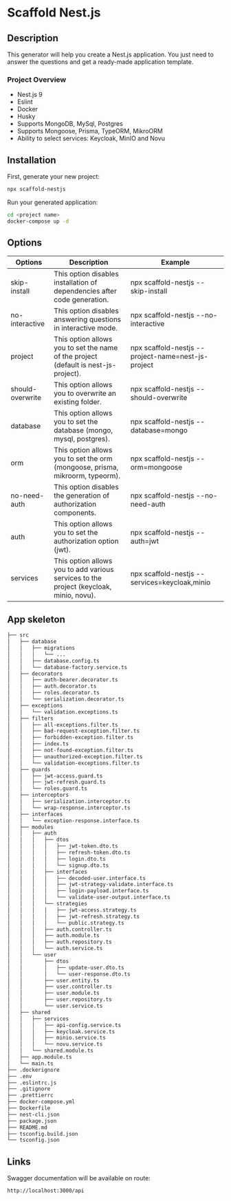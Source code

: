 # Scaffold Nest.js

## Description

This generator will help you create a Nest.js application. You just need to answer the questions and get a ready-made application template.

### Project Overview

- Nest.js 9
- Eslint
- Docker
- Husky
- Supports MongoDB, MySql, Postgres
- Supports Mongoose, Prisma, TypeORM, MikroORM
- Ability to select services: Keycloak, MinIO and Novu

## Installation

First, generate your new project:

```bash
npx scaffold-nestjs
```

Run your generated application:

```bash
cd <project name>
docker-compose up -d
```

## Options

| Options          | Description                                                                            | Example                                            |
|------------------|----------------------------------------------------------------------------------------|----------------------------------------------------|
| skip-install     | This option disables installation of dependencies after code generation.               | npx scaffold-nestjs --skip-install                 |
| no-interactive   | This option disables answering questions in interactive mode.                          | npx scaffold-nestjs --no-interactive               |
| project          | This option allows you to set the name of the project (default is nest-js-project).    | npx scaffold-nestjs --project-name=nest-js-project |
| should-overwrite | This option allows you to overwrite an existing folder.                                | npx scaffold-nestjs --should-overwrite             |
| database         | This option allows you to set the database (mongo, mysql, postgres).                   | npx scaffold-nestjs --database=mongo               |
| orm              | This option allows you to set the orm (mongoose, prisma, mikroorm, typeorm).           | npx scaffold-nestjs --orm=mongoose                 |
| no-need-auth     | This option disables the generation of authorization components.                       | npx scaffold-nestjs --no-need-auth                 |
| auth             | This option allows you to set the authorization option (jwt).                          | npx scaffold-nestjs --auth=jwt                     |
| services         | This option allows you to add various services to the project (keycloak, minio, novu). | npx scaffold-nestjs --services=keycloak,minio      |

## App skeleton

```bash
├── src
│   ├── database
│   │   ├── migrations
│   │   │   └── ...
│   │   ├── database.config.ts
│   │   └── database-factory.service.ts
│   ├── decorators
│   │   ├── auth-bearer.decorator.ts
│   │   ├── auth.decorator.ts
│   │   ├── roles.decorator.ts
│   │   └── serialization.decorator.ts
│   ├── exceptions
│   │   └── validation.exceptions.ts
│   ├── filters
│   │   ├── all-exceptions.filter.ts
│   │   ├── bad-request-exception.filter.ts
│   │   ├── forbidden-exception.filter.ts
│   │   ├── index.ts
│   │   ├── not-found-exception.filter.ts
│   │   ├── unauthorized-exception.filter.ts
│   │   └── validation-exceptions.filter.ts
│   ├── guards
│   │   ├── jwt-access.guard.ts
│   │   ├── jwt-refresh.guard.ts
│   │   └── roles.guard.ts
│   ├── interceptors
│   │   ├── serialization.interceptor.ts
│   │   └── wrap-response.interceptor.ts
│   ├── interfaces
│   │   └── exception-response.interface.ts
│   ├── modules
│   │   ├── auth
│   │   │   ├── dtos
│   │   │   │   ├── jwt-token.dto.ts
│   │   │   │   ├── refresh-token.dto.ts
│   │   │   │   ├── login.dto.ts
│   │   │   │   └── signup.dto.ts
│   │   │   ├── interfaces
│   │   │   │   ├── decoded-user.interface.ts
│   │   │   │   ├── jwt-strategy-validate.interface.ts
│   │   │   │   ├── login-payload.interface.ts
│   │   │   │   └── validate-user-output.interface.ts
│   │   │   └── strategies
│   │   │   │   ├── jwt-access.strategy.ts
│   │   │   │   ├── jwt-refresh.strategy.ts
│   │   │   │   └── public.strategy.ts
│   │   │   ├── auth.controller.ts
│   │   │   ├── auth.module.ts
│   │   │   ├── auth.repository.ts
│   │   │   └── auth.service.ts
│   │   └── user
│   │       ├── dtos
│   │       │   ├── update-user.dto.ts
│   │       │   └── user-response.dto.ts
│   │       ├── user.entity.ts
│   │       ├── user.controller.ts
│   │       ├── user.module.ts
│   │       ├── user.repository.ts
│   │       └── user.service.ts
│   ├── shared
│   │   ├── services
│   │   │   ├── api-config.service.ts
│   │   │   ├── keycloak.service.ts
│   │   │   ├── minio.service.ts
│   │   │   └── novu.service.ts
│   │   └── shared.module.ts
│   ├── app.module.ts
│   └── main.ts
├── .dockerignore
├── .env
├── .eslintrc.js
├── .gitignore
├── .prettierrc
├── docker-compose.yml
├── Dockerfile
├── nest-cli.json
├── package.json
├── README.md
├── tsconfig.build.json
└── tsconfig.json
```

## Links

Swagger documentation will be available on route:

```bash
http://localhost:3000/api
```
